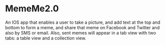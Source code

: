 # MemeMe2.0
An IOS app that enables a user to take a picture, and add text at the top and bottom to form a meme, and share that meme on Facebook and Twitter and also by SMS or email. Also, sent memes will appear in a tab view with two tabs: a table view and a collection view.
